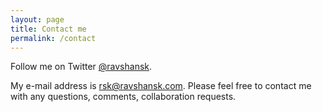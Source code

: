 ```yaml
---
layout: page
title: Contact me
permalink: /contact
---
```


Follow me on Twitter [@ravshansk](https://twitter.com/ravshansk).  

My e-mail address is [rsk@ravshansk.com](mailto:rsk@ravshansk.com). Please feel free to contact me with any questions, comments, collaboration requests.  
